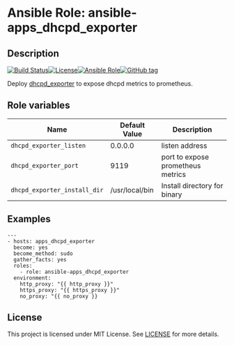 # Ansible Role: ansible-apps_dhcpd_exporter

## Description

[![Build Status](https://travis-ci.com/lotusnoir/ansible-apps_dhcpd_exporter.svg?branch=master)](https://travis-ci.com/lotusnoir/ansible-apps_dhcpd_exporter)[![License](https://img.shields.io/badge/license-MIT%20License-brightgreen.svg)](https://opensource.org/licenses/MIT)[![Ansible Role](https://img.shields.io/badge/ansible%20role-apps__dhcpd_exporter-blue)](https://galaxy.ansible.com/lotusnoir/ansible-apps_dhcpd_exporter/)[![GitHub tag](https://img.shields.io/badge/version-latest-blue)](https://github.com/lotusnoir/ansible-apps_dhcpd_exporter/tags)

Deploy [dhcpd_exporter](https://github.com/lotusnoir/prometheus-dhcpd_exporter) to expose dhcpd metrics to prometheus.

## Role variables

| Name           | Default Value | Description                        |
| -------------- | ------------- | -----------------------------------|
| `dhcpd_exporter_listen` | 0.0.0.0 | listen address |
| `dhcpd_exporter_port` | 9119 | port to expose prometheus metrics |
| `dhcpd_exporter_install_dir` | /usr/local/bin | Install directory for binary |

## Examples

	---
	- hosts: apps_dhcpd_exporter
	  become: yes
	  become_method: sudo
	  gather_facts: yes
	  roles:
	    - role: ansible-apps_dhcpd_exporter
	  environment: 
	    http_proxy: "{{ http_proxy }}"
	    https_proxy: "{{ https_proxy }}"
	    no_proxy: "{{ no_proxy }}

## License

This project is licensed under MIT License. See [LICENSE](/LICENSE) for more details.
